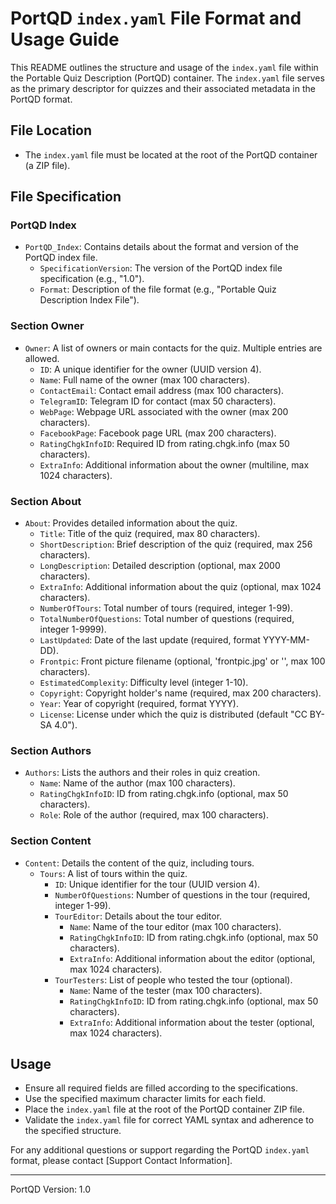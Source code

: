 # PortQD `index.yaml` File Format and Usage Guide

This README outlines the structure and usage of the `index.yaml` file within the Portable Quiz Description (PortQD) container. The `index.yaml` file serves as the primary descriptor for quizzes and their associated metadata in the PortQD format.

## File Location

- The `index.yaml` file must be located at the root of the PortQD container (a ZIP file).

## File Specification

### PortQD Index

- `PortQD_Index`: Contains details about the format and version of the PortQD index file.
  - `SpecificationVersion`: The version of the PortQD index file specification (e.g., "1.0").
  - `Format`: Description of the file format (e.g., "Portable Quiz Description Index File").

### Section Owner

- `Owner`: A list of owners or main contacts for the quiz. Multiple entries are allowed.
  - `ID`: A unique identifier for the owner (UUID version 4).
  - `Name`: Full name of the owner (max 100 characters).
  - `ContactEmail`: Contact email address (max 100 characters).
  - `TelegramID`: Telegram ID for contact (max 50 characters).
  - `WebPage`: Webpage URL associated with the owner (max 200 characters).
  - `FacebookPage`: Facebook page URL (max 200 characters).
  - `RatingChgkInfoID`: Required ID from rating.chgk.info (max 50 characters).
  - `ExtraInfo`: Additional information about the owner (multiline, max 1024 characters).

### Section About

- `About`: Provides detailed information about the quiz.
  - `Title`: Title of the quiz (required, max 80 characters).
  - `ShortDescription`: Brief description of the quiz (required, max 256 characters).
  - `LongDescription`: Detailed description (optional, max 2000 characters).
  - `ExtraInfo`: Additional information about the quiz (optional, max 1024 characters).
  - `NumberOfTours`: Total number of tours (required, integer 1-99).
  - `TotalNumberOfQuestions`: Total number of questions (required, integer 1-9999).
  - `LastUpdated`: Date of the last update (required, format YYYY-MM-DD).
  - `Frontpic`: Front picture filename (optional, 'frontpic.jpg' or '', max 100 characters).
  - `EstimatedComplexity`: Difficulty level (integer 1-10).
  - `Copyright`: Copyright holder's name (required, max 200 characters).
  - `Year`: Year of copyright (required, format YYYY).
  - `License`: License under which the quiz is distributed (default "CC BY-SA 4.0").

### Section Authors

- `Authors`: Lists the authors and their roles in quiz creation.
  - `Name`: Name of the author (max 100 characters).
  - `RatingChgkInfoID`: ID from rating.chgk.info (optional, max 50 characters).
  - `Role`: Role of the author (required, max 100 characters).

### Section Content

- `Content`: Details the content of the quiz, including tours.
  - `Tours`: A list of tours within the quiz.
    - `ID`: Unique identifier for the tour (UUID version 4).
    - `NumberOfQuestions`: Number of questions in the tour (required, integer 1-99).
    - `TourEditor`: Details about the tour editor.
      - `Name`: Name of the tour editor (max 100 characters).
      - `RatingChgkInfoID`: ID from rating.chgk.info (optional, max 50 characters).
      - `ExtraInfo`: Additional information about the editor (optional, max 1024 characters).
    - `TourTesters`: List of people who tested the tour (optional).
      - `Name`: Name of the tester (max 100 characters).
      - `RatingChgkInfoID`: ID from rating.chgk.info (optional, max 50 characters).
      - `ExtraInfo`: Additional information about the tester (optional, max 1024 characters).

## Usage

- Ensure all required fields are filled according to the specifications.
- Use the specified maximum character limits for each field.
- Place the `index.yaml` file at the root of the PortQD container ZIP file.
- Validate the `index.yaml` file for correct YAML syntax and adherence to the specified structure.

For any additional questions or support regarding the PortQD `index.yaml` format, please contact [Support Contact Information].

---

PortQD Version: 1.0
